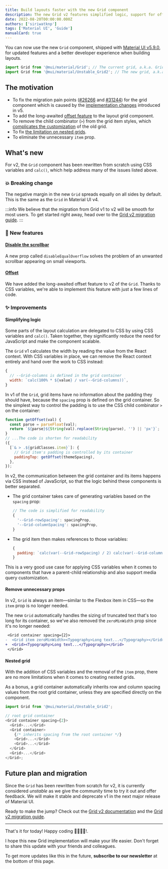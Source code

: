 ```yaml
---
title: Build layouts faster with the new Grid component
description: The new Grid v2 features simplified logic, support for offsetting and nested grids, and more.
date: 2022-08-20T00:00:00.000Z
authors: ['siriwatknp']
tags: ['Material UI', 'Guide']
manualCard: true
---
```


You can now use the new `Grid` component, shipped with [Material UI v5.9.0](https://github.com/mui/material-ui/releases/tag/v5.9.0), for updated features and a better developer experience when building layouts.

```js
import Grid from '@mui/material/Grid'; // The current grid, a.k.a. Grid v1
import Grid from '@mui/material/Unstable_Grid2'; // The new grid, a.k.a. Grid v2
```

## The motivation

- To fix the migration pain points ([#26266](https://github.com/mui/material-ui/issues/29266) and [#31244](https://github.com/mui/material-ui/issues/31244)) for the grid component which is caused by the [implementation changes](https://github.com/mui/material-ui/pull/24332) introduced in v5.
- To add the long-awaited [offset feature](https://github.com/mui/material-ui/issues/11251) to the layout grid component.
- To remove the child combinator (`>`) from the grid item styles, which [complicates the customization](https://github.com/mui/material-ui/issues/28855) of the old grid.
- To fix [the limitation on nested grids](https://mui.com/material-ui/react-grid/#nested-grid).
- To eliminate the unnecessary `item` prop.

## What's new

For v2, the `Grid` component has been rewritten from scratch using CSS variables and `calc()`, which help address many of the issues listed above.

### 💥 Breaking change

The negative margin in the new `Grid` spreads equally on all sides by default.
This is the same as the `Grid` in Material UI v4.

:::info
We believe that the migration from Grid v1 to v2 will be smooth for most users.
To get started right away, head over to the [Grid v2 migration guide](/material-ui/migration/upgrade-to-grid-v2/).
:::

### 🚀 New features

#### [Disable the scrollbar](https://v5.mui.com/material-ui/react-grid2/#disable-the-scrollbar)

A new prop called `disableEqualOverflow` solves the problem of an unwanted scrollbar appearing on small viewports.

#### [Offset](/material-ui/react-grid2/#offset)

We have added the long-awaited offset feature to v2 of the `Grid`.
Thanks to CSS variables, we're able to implement this feature with just a few lines of code.

### ✨ Improvements

#### Simplifying logic

Some parts of the layout calculation are delegated to CSS by using CSS variables and `calc()`.
Taken together, they significantly reduce the need for JavaScript and make the component scalable.

The `Grid` v1 calculates the width by reading the value from the React context.
With CSS variables in place, we can remove the React context entirely and hand over the work to CSS instead:

```js
{
  // --Grid-columns is defined in the grid container
  width: `calc(100% * ${value} / var(--Grid-columns))`,
}
```

In v1 of the `Grid`, grid items have no information about the padding they should have, because the `spacing` prop is defined on the grid container.
So the simplest way to control the padding is to use the CSS child combinator `>` on the container:

```js
function getOffset(val) {
  const parse = parseFloat(val);
  return `${parse}${String(val).replace(String(parse), '') || 'px'}`;
}
// ...The code is shorten for readability
({
  [`& > .${gridClasses.item}`]: {
    // Grid item's padding is controlled by its container
    paddingTop: getOffset(themeSpacing),
  },
});
```

In v2, the communication between the grid container and its items happens via CSS instead of JavaScript, so that the logic behind these components is better separated.

- The grid container takes care of generating variables based on the `spacing` prop:
  ```js
  // The code is simplified for readability
  {
    '--Grid-rowSpacing': spacingProp,
    '--Grid-columnSpacing': spacingProp,
  }
  ```
- The grid item then makes references to those variables:
  ```js
  {
    padding: `calc(var(--Grid-rowSpacing) / 2) calc(var(--Grid-columnSpacing) / 2)`,
  }
  ```

This is a very good use case for applying CSS variables when it comes to components that have a parent-child relationship and also support media query customization.

#### Remove unnecessary props

In v2, `Grid` is always an item—similar to the Flexbox item in CSS—so the `item` prop is no longer needed.

The new `Grid` automatically handles the sizing of truncated text that's too long for its container, so we've also removed the `zeroMinWidth` prop since it's no longer needed:

```diff
 <Grid container spacing={2}>
-  <Grid item zeroMinWidth><Typography>Long text...</Typography></Grid>
+  <Grid><Typography>Long text...</Typography></Grid>
 </Grid>
```

#### Nested grid

With the addition of CSS variables and the removal of the `item` prop, there are no more limitations when it comes to creating nested grids.

As a bonus, a grid container automatically inherits row and column spacing values from the root grid container, unless they are specified directly on the component.

```js
import Grid from '@mui/material/Unstable_Grid2';

// root grid container
<Grid container spacing={2}>
  <Grid>...</Grid>
  <Grid container>
    {/* inherits spacing from the root container */}
    <Grid>...</Grid>
    <Grid>...</Grid>
  </Grid>
  <Grid>...</Grid>
</Grid>;
```

## Future plan and migration

Since the `Grid` has been rewritten from scratch for v2, it is currently considered _unstable_ as we give the community time to try it out and offer feedback.
We will make it stable and deprecate v1 in the next major release of Material UI.

Ready to make the jump?
Check out the [Grid v2 documentation](/material-ui/react-grid2/) and the [Grid v2 migration guide](/material-ui/migration/upgrade-to-grid-v2/).

<hr />

That's it for today! Happy coding 👨‍💻👩‍💻!.

I hope this new Grid implementation will make your life easier. Don't forget to share this update with your friends and colleagues.

To get more updates like this in the future, **subscribe to our newsletter** at the bottom of this page.
